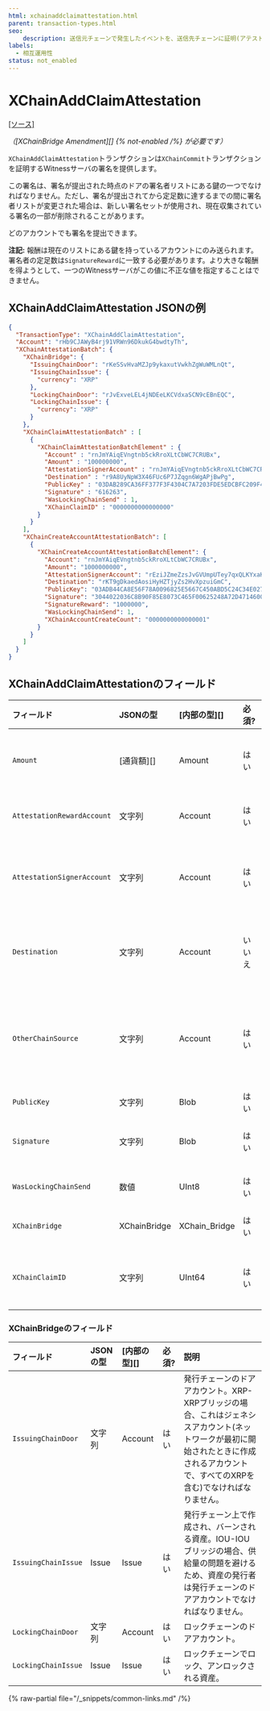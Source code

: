 ```yaml
---
html: xchainaddclaimattestation.html 
parent: transaction-types.html
seo:
    description: 送信元チェーンで発生したイベントを、送信先チェーンに証明(アテスト)します。
labels:
  - 相互運用性
status: not_enabled
---
```

# XChainAddClaimAttestation
[[ソース]](https://github.com/XRPLF/rippled/blob/master/src/ripple/protocol/impl/TxFormats.cpp#L429-L445 "ソース")

_（[XChainBridge Amendment][] {% not-enabled /%} が必要です）_

`XChainAddClaimAttestation`トランザクションは`XChainCommit`トランザクションを証明するWitnessサーバの署名を提供します。

この署名は、署名が提出された時点のドアの署名者リストにある鍵の一つでなければなりません。ただし、署名が提出されてから定足数に達するまでの間に署名者リストが変更された場合は、新しい署名セットが使用され、現在収集されている署名の一部が削除されることがあります。

どのアカウントでも署名を提出できます。

**注記:** 報酬は現在のリストにある鍵を持っているアカウントにのみ送られます。署名者の定足数は`SignatureReward`に一致する必要があります。より大きな報酬を得ようとして、一つのWitnessサーバがこの値に不正な値を指定することはできません。


## XChainAddClaimAttestation JSONの例

```json
{
  "TransactionType": "XChainAddClaimAttestation",
  "Account": "rHb9CJAWyB4rj91VRWn96DkukG4bwdtyTh",
  "XChainAttestationBatch": {
    "XChainBridge": {
      "IssuingChainDoor": "rKeSSvHvaMZJp9ykaxutVwkhZgWuWMLnQt",
      "IssuingChainIssue": {
        "currency": "XRP"
      },
      "LockingChainDoor": "rJvExveLEL4jNDEeLKCVdxaSCN9cEBnEQC",
      "LockingChainIssue": {
        "currency": "XRP"
      }
    },
    "XChainClaimAttestationBatch" : [
      {
        "XChainClaimAttestationBatchElement" : {
          "Account" : "rnJmYAiqEVngtnb5ckRroXLtCbWC7CRUBx",
          "Amount" : "100000000",
          "AttestationSignerAccount" : "rnJmYAiqEVngtnb5ckRroXLtCbWC7CRUBx",
          "Destination" : "r9A8UyNpW3X46FUc6P7JZqgn6WgAPjBwPg",
          "PublicKey" : "03DAB289CA36FF377F3F4304C7A7203FDE5EDCBFC209F430F6A4355361425526D0",
          "Signature" : "616263",
          "WasLockingChainSend" : 1,
          "XChainClaimID" : "0000000000000000"
        }
      }
    ],
    "XChainCreateAccountAttestationBatch": [
      {
        "XChainCreateAccountAttestationBatchElement": {
          "Account": "rnJmYAiqEVngtnb5ckRroXLtCbWC7CRUBx",
          "Amount": "1000000000",
          "AttestationSignerAccount": "rEziJZmeZzsJvGVUmpUTey7qxQLKYxaK9f",
          "Destination": "rKT9gDkaedAosiHyHZTjyZs2HvXpzuiGmC",
          "PublicKey": "03ADB44CA8E56F78A0096825E5667C450ABD5C24C34E027BC1AAF7E5BD114CB5B5",
          "Signature": "3044022036C8B90F85E8073C465F00625248A72D4714600F98EBBADBAD3B7ED226109A3A02204C5A0AE12D169CF790F66541F3DB59C289E0D9CA7511FDFE352BB601F667A26",
          "SignatureReward": "1000000",
          "WasLockingChainSend": 1,
          "XChainAccountCreateCount": "0000000000000001"
        }
      }
    ]
  }
}
```


## XChainAddClaimAttestationのフィールド

| フィールド                   | JSONの型     | [内部の型][]    | 必須? | 説明 |
|:---------------------------|:-------------|:--------------|:------|-----|
| `Amount`                   | [通貨額][]    | Amount        | はい  | `XChainCommit`トランザクションが送信元チェーンでCommitした金額。 |
| `AttestationRewardAccount` | 文字列        | Account       | はい  | この署名者の`SignatureReward`を受け取るアカウント。 |
| `AttestationSignerAccount` | 文字列        | Account       | はい  | ドアアカウントの署名者リストにある、トランザクションに署名したアカウント。 |
| `Destination`              | 文字列        | Account       | いいえ | 送信先チェーン上の資金の送金先アカウント。 (`XChainCommit` トランザクションから取得)。 |
| `OtherChainSource`         | 文字列        | Account       | はい  | 証明に紐づくイベントをトリガーした`XChainCommit`トランザクションを送信した送信元チェーン上のアカウント。 |
| `PublicKey`                | 文字列        | Blob          | はい  | 署名の検証に使用する公開鍵。 |
| `Signature`                | 文字列        | Blob          | はい  | もう一方のチェーン上のイベントを証明する署名。 |
| `WasLockingChainSend`      | 数値          | UInt8         | はい  | イベントが発生したチェーンを表す真偽値。 |
| `XChainBridge`             | XChainBridge | XChain_Bridge | はい  | 資金の移動に使用するブリッジ。 |
| `XChainClaimID`            | 文字列        | UInt64        | はい  | `XChainCommit` トランザクションに含まれる、送金に紐づく`XChainClaimID`。 |


### XChainBridgeのフィールド

| フィールド            | JSONの型 | [内部の型][] | 必須? | 説明 |
|:--------------------|:---------|:-----------|:------|:----|
| `IssuingChainDoor`  | 文字列    | Account    | はい  | 発行チェーンのドアアカウント。XRP-XRPブリッジの場合、これはジェネシスアカウント(ネットワークが最初に開始されたときに作成されるアカウントで、すべてのXRPを含む)でなければなりません。 |
| `IssuingChainIssue` | Issue    | Issue      | はい  | 発行チェーン上で作成され、バーンされる資産。IOU-IOUブリッジの場合、供給量の問題を避けるため、資産の発行者は発行チェーンのドアアカウントでなければなりません。 |
| `LockingChainDoor`  | 文字列    | Account    | はい  | ロックチェーンのドアアカウント。 |
| `LockingChainIssue` | Issue    | Issue      | はい  | ロックチェーンでロック、アンロックされる資産。 |

{% raw-partial file="/_snippets/common-links.md" /%}
